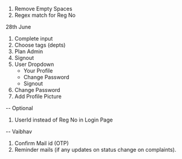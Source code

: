 1. Remove Empty Spaces
2. Regex match for Reg No

28th June
1. Complete input
2. Choose tags (depts)
3. Plan Admin
4. Signout
5. User Dropdown
    - Your Profile
    - Change Password
    - Signout
6. Change Password
7. Add Profile Picture

-- Optional
1. UserId instead of Reg No in Login Page


-- Vaibhav
1. Confirm Mail id (OTP)
2. Reminder mails (if any updates on status change on complaints).
